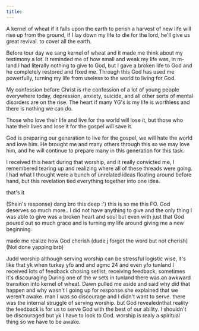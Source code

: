 ```yaml
---
title:
---
```

A kernel of wheat if it falls upon the earth to perish a harvest of new life will rise up from the ground, if I lay down my life to die for the lord, he'll give us great revival. to cover all the earth.


Before tour day we sang kernel of wheat and it made me think about my testimony a lot. It reminded me of how small and weak my life was, in m-land I had literally nothing to give to God, but I gave a broken life to God and he completely restored and fixed me. Through this God has used me powerfully, turning my life from useless to the world to living for God.


My confession before Christ is rhe confession of a lot of young people everywhere today, depression, anxiety, suicide, and all other sorts of mental disorders are on the rise. The heart if many YG's is my life is worthless and there is nothing we can do.

Those who love their life and live for the world will lose it, but those who hate their lives and lose it for the gospel will save it.

God is preparing our generation to live for the gospel, we will hate the world and love him. He brought me and many others through this so we may love him, and he will continue to prepare many in this generation for this task.

I received this heart during that worship, and it really convicted me, I remembered tearing up and realizing where all of these threads were going. I had what I thought were a bunch of unrelated ideas floating around before hand, but this revelation tied everything together into one idea.

that's it

(Shein's response)
dang bro this deep :') this is so me this FO. God deserves so much more.. I did not have anything to give and the only thing I was able to give was a broken heart and soul but even with just that God poured out so much grace and is turning my life around giving me a new beginning. 

made me realize how God cherish (dude j forgot the word but not cherish) 
(Not done yapping brb)

Judd
worship
although serving worship can be stressful logistic wise, it's like that
yk when turkey yfo and and agmc 24 and even yfo tunland
I received lots of feedback
chosing setlist, receiving feedback, sometimes it's discouraging
During one of the w sets in tunland there was an awkward transition into kernel of wheat. Dawn pulled me aside and said why did that happen and why wasn't I going up for response.she explained that we weren't awake. man I was so discourage and I didn't want to serve. there was the internal struggle of serving worship. but God revealednthat reality the feedback is for us to serve God with the best of our ability. I shouldn't be discouraged but yk I have to look to God. worship is realy a spiritual thing so we have to be awake. 
